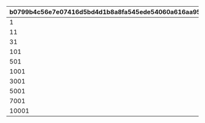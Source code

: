 |b0799b4c56e7e07416d5bd4d1b8a8fa545ede54060a616aa95edda82cb42aace|31d1c83499a84aa325a194a215df63f1fd7e96be4a59657fdd5d8cac380a3a85|ac8530f89863eed51f6cc3a2e1d5af8a795e9a8910a1c676f20487bfe83cf75b|
| --- | --- | --- |
|1|10|1|
|11|30|2|
|31|100|3|
|101|500|4|
|501|1000|5|
|1001|3000|6|
|3001|5000|7|
|5001|7000|8|
|7001|10000|9|
|10001|-1|10|